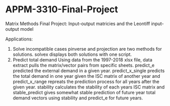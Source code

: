 # APPM-3310-Final-Project

Matrix Methods Final Project: Input-output matricies and the Leontiff input-output model

Applications:
  
  1. Solve incompatible cases
    pinverse and projection are two methods for solutions. solvex displays both solutions with one script.
  2. Predict total demand
    Using data from the 1997-2018 xlsx file, data extract pulls the matrix/vector pairs from specific sheets. predict_e predicted the external demand in a given year. predict_x_single predicts the total demand in one year given the ISC matrix of another year and predict_x_range repreats the prediction process for all years after the given year. stability calculates the stability of each years ISC matrix and stable_predict gives somewhat stable prediction of future year total demand vectors using stability and predict_e for future years. 

